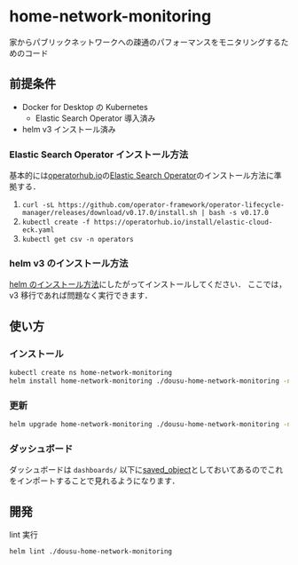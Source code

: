 # home-network-monitoring

家からパブリックネットワークへの疎通のパフォーマンスをモニタリングするためのコード

## 前提条件

- Docker for Desktop の Kubernetes
  - Elastic Search Operator 導入済み
- helm v3 インストール済み

### Elastic Search Operator インストール方法

基本的には[operatorhub.io](https://operatorhub.io/)の[Elastic Search Operator](https://operatorhub.io/operator/elastic-cloud-eck)のインストール方法に準拠する．

1. `curl -sL https://github.com/operator-framework/operator-lifecycle-manager/releases/download/v0.17.0/install.sh | bash -s v0.17.0`
2. `kubectl create -f https://operatorhub.io/install/elastic-cloud-eck.yaml`
3. `kubectl get csv -n operators`

### helm v3 のインストール方法

[helm のインストール方法](https://helm.sh/docs/intro/install/)にしたがってインストールしてください．
ここでは，v3 移行であれば問題なく実行できます．

## 使い方

### インストール

```sh
kubectl create ns home-network-monitoring
helm install home-network-monitoring ./dousu-home-network-monitoring -n home-network-monitoring
```

### 更新

```sh
helm upgrade home-network-monitoring ./dousu-home-network-monitoring -n home-network-monitoring
```

### ダッシュボード

ダッシュボードは `dashboards/` 以下に[saved_object](https://www.elastic.co/guide/en/kibana/current/managing-saved-objects.html)としておいてあるのでこれをインポートすることで見れるようになります．

## 開発

lint 実行

```sh
helm lint ./dousu-home-network-monitoring
```
